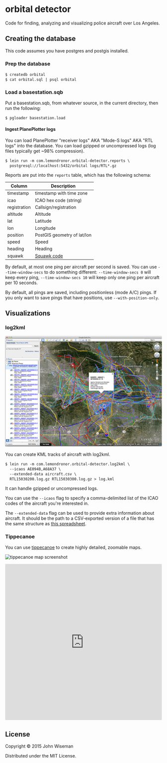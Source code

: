 # orbital detector

Code for finding, analyzing and visualizing police aircraft over Los Angeles.


## Creating the database

This code assumes you have postgres and postgis installed.


### Prep the database

```
$ createdb orbital
$ cat orbital.sql | psql orbital
```


### Load a basestation.sqb

Put a basestation.sqb, from whatever source, in the current directory,
then run the following:

```
$ pgloader basestation.load
```


#### Ingest PlanePlotter logs

You can load PlanePlotter "receiver logs" AKA "Mode-S logs" AKA "RTL
logs" into the database. You can load gzipped or uncompressed logs
(log files typically get ~98% compression).

```
$ lein run -m com.lemondronor.orbital-detector.reports \
  postgresql://localhost:5432/orbital logs/RTL*.gz
```

Reports are put into the `reports` table, which has the following schema:

| Column       | Description                 |
|--------------|-----------------------------|
| timestamp    | timestamp with time zone    |
| icao         | ICAO hex code (string)      |
| registration | Callsign/registration       |
| altitude     | Altitude                    |
| lat          | Latitude                    |
| lon          | Longitude                   |
| position     | PostGIS geometry of lat/lon |
| speed        | Speed                       |
| heading      | Heading                     |
| squawk       | [Squawk code](http://en.wikipedia.org/wiki/Transponder_%28aeronautics%29#Code_assignments) |


By default, at most one ping per aircraft per second is saved. You can
use `--time-window-secs` to do something different:
`--time-window-secs 0` will keep every ping, `--time-window-secs 10`
will keep only one ping per aircraft per 10 seconds.

By default, all pings are saved, including positionless (mode A/C)
pings. If you only want to save pings that have positions, use
`--with-position-only`.


## Visualizations

### log2kml

![KML screenshot](/screenshots/log2kml.jpg?raw=true "KML screenshot")

You can create KML tracks of aircraft with log2kml.

```
$ lein run -m com.lemondronor.orbital-detector.log2kml \
  --icaos AE094B,A68A37 \
  --extended-data aircraft.csv \
  RTL15030200.log.gz RTL15030300.log.gz > log.kml
```

It can handle gzipped or uncompressed logs.

You can use the `--icaos` flag to specify a comma-delimited list of
the ICAO codes of the aircraft you're interested in.

The `--extended-data` flag can be used to provide extra information
about aircraft. It should be the path to a CSV-exported version of a
file that has the same structure as
[this spreadsheet](https://docs.google.com/spreadsheets/d/1lAJzkdHX554RbqzRU3hIIl6Aen9b57d_oXbOQnQTzRY/edit?usp=sharing).


### Tippecanoe

You can use [tippecanoe](https://github.com/mapbox/tippecanoe) to
create highly detailed, zoomable maps.

![tippecanoe map screenshot](/screenshots/tippecanoe-map.jpg&raw=true "tippecanoe map screenshot")

<iframe width="100%" height="500px" frameBorder="0" src="https://api.tiles.mapbox.com/v4/wiseman.61620a88/page.html?access_token=pk.eyJ1Ijoid2lzZW1hbiIsImEiOiJHbzAtOHgwIn0.Pj1Nx77LS1-ujzRKJVOttA#10/33.9365/-118.3736"></iframe>


## License

Copyright © 2015 John Wiseman

Distributed under the MIT License.
